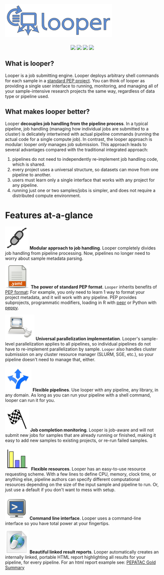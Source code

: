 # <img src="img/looper_logo.svg" class="img-header">

<p align="center">
<a href="https://pepkit.github.io/img/PEP-compatible-green.svg"><img src="https://pepkit.github.io/img/PEP-compatible-green.svg"></a>
<a href="https://github.com/pepkit/looper/actions/workflows/run-pytest.yml" alt="Run pytests"><img src="https://github.com/pepkit/looper/workflows/Run%20pytests/badge.svg"/></a>
<a href="https://img.shields.io/pypi/v/looper"><img src="https://img.shields.io/pypi/v/looper"></a>
<a href="https://github.com/pepkit/looper"><img src="https://img.shields.io/badge/source-github-354a75?logo=github"></a>
</p>

## What is looper?

Looper is a job submitting engine. Looper deploys arbitrary shell commands for each sample in a [standard PEP project](../spec/simple-example.md). You can think of looper as providing a single user interface to running, monitoring, and managing all of your sample-intensive research projects the same way, regardless of data type or pipeline used.

## What makes looper better?

Looper **decouples job handling from the pipeline process**. In a typical pipeline, job handling (managing how individual jobs are submitted to a cluster) is delicately intertwined with actual pipeline commands (running the actual code for a single compute job). In contrast, the looper approach is modular: looper *only* manages job submission. This approach leads to several advantages compared with the traditional integrated approach:

1. pipelines do not need to independently re-implement job handling code, which is shared.
2. every project uses a universal structure, so datasets can move from one pipeline to another.
3. users must learn only a single interface that works with any project for any pipeline.
4. running just one or two samples/jobs is simpler, and does not require a  distributed compute environment.


# Features at-a-glance

<img src="img/modular.svg" class="img-bullet"> **Modular approach to job handling**. Looper completely divides job handling from pipeline processing. Now,  pipelines no longer need to worry about sample metadata parsing.

<img src="img/file_yaml.svg" class="img-bullet"> **The power of standard PEP format**. `Looper` inherits benefits of [PEP format](http://pepkit.github.io): For example, you only need to learn 1 way to format your project metadata, and it will work with any pipeline. PEP provides subprojects,  programmatic modifiers, loading in R with  [pepr](https://github.com/pepkit/pepr) or Python with [peppy](https://github.com/pepkit/peppy).

<img src="img/computing.svg" class="img-bullet"> **Universal parallelization implementation**. Looper's sample-level parallelization applies to all pipelines, so individual pipelines do not have to re-implement parallelization by sample. `Looper` also handles cluster submission on any cluster resource manager (SLURM, SGE, etc.), so your pipeline doesn't need to manage that, either.

<img src="img/flexible_pipelines.svg" class="img-bullet"> **Flexible pipelines**. Use looper with any pipeline, any library, in any domain. As long as you can run your pipeline with a shell command, looper can run it for you.

<img src="img/job_monitoring.svg" class="img-bullet"> **Job completion monitoring**. Looper is job-aware and will not submit new jobs for samples that are already running or finished, making it easy to add new samples to existing projects, or re-run failed samples.

<img src="img/resources.svg" class="img-bullet"> **Flexible resources**. Looper has an easy-to-use resource requesting scheme. With a few lines to define CPU, memory, clock time, or anything else, pipeline authors can specify different computational resources depending on the size of the input sample and pipeline to run. Or, just use a default if you don't want to mess with setup.

<img src="img/cli.svg" class="img-bullet">  **Command line interface**. Looper uses a command-line interface so you have total power at your fingertips.

<img src="img/HTML.svg" class="img-bullet">  **Beautiful linked result reports**. Looper automatically creates an internally linked, portable HTML report highlighting all results for your pipeline, for every pipeline.
For an html report example see: [PEPATAC Gold Summary](https://pepatac.databio.org/en/latest/files/examples/gold/gold_summary.html)

